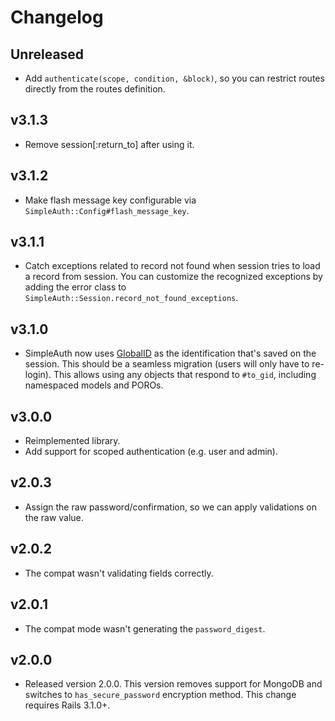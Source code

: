 # Changelog

## Unreleased

- Add `authenticate(scope, condition, &block)`, so you can restrict routes
  directly from the routes definition.

## v3.1.3

- Remove session[:return_to] after using it.

## v3.1.2

- Make flash message key configurable via
  `SimpleAuth::Config#flash_message_key`.

## v3.1.1

- Catch exceptions related to record not found when session tries to load a
  record from session. You can customize the recognized exceptions by adding the
  error class to `SimpleAuth::Session.record_not_found_exceptions`.

## v3.1.0

- SimpleAuth now uses [GlobalID](https://github.com/rails/globalid) as the
  identification that's saved on the session. This should be a seamless
  migration (users will only have to re-login). This allows using any objects
  that respond to `#to_gid`, including namespaced models and POROs.

## v3.0.0

- Reimplemented library.
- Add support for scoped authentication (e.g. user and admin).

## v2.0.3

- Assign the raw password/confirmation, so we can apply validations on the raw
  value.

## v2.0.2

- The compat wasn't validating fields correctly.

## v2.0.1

- The compat mode wasn't generating the `password_digest`.

## v2.0.0

- Released version 2.0.0. This version removes support for MongoDB and switches
  to `has_secure_password` encryption method. This change requires Rails 3.1.0+.

